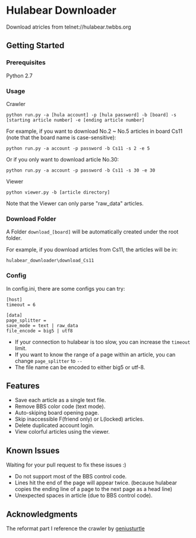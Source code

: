 # Hulabear Downloader
Download atricles from telnet://hulabear.twbbs.org

## Getting Started
### Prerequisites

Python 2.7

### Usage

Crawler

```
python run.py -a [hula account] -p [hula password] -b [board] -s [starting article number] -e [ending article number]
```

For example, if you want to download No.2 ~ No.5 articles in board Cs11 (note that the board name is case-sensitive):
```
python run.py -a account -p password -b Cs11 -s 2 -e 5
```
Or if you only want to download article No.30:
```
python run.py -a account -p password -b Cs11 -s 30 -e 30
```

Viewer

```
python viewer.py -b [article directory]
```

Note that the Viewer can only parse "raw_data" articles.

### Download Folder

A Folder `download_[board]` will be automatically created under the root folder.

For example, if you download articles from Cs11, the articles will be in:
```
hulabear_downloader\download_Cs11
```

### Config

In config.ini, there are some configs you can try:
```
[host]
timeout = 6

[data]
page_splitter =
save_mode = text | raw_data
file_encode = big5 | utf8

```
- If your connection to hulabear is too slow, you can increase the `timeout` limit.
- If you want to know the range of a page within an article, you can change `page_splitter` to `--`
- The file name can be encoded to either big5 or utf-8.

## Features
* Save each article as a single text file.
* Remove BBS color code (text mode).
* Auto-skiping board opening page.
* Skip inaccessible F(friend only) or L(locked) articles.
* Delete duplicated account login.
* View colorful articles using the viewer.

## Known Issues
Waiting for your pull request to fix these issues :)
* Do not support most of the BBS control code.
* Lines hit the end of the page will appear twice.
  (because hulabear copies the ending line of a page to the next page as a head line)
* Unexpected spaces in article (due to BBS control code).

## Acknowledgments

The reformat part I reference the crawler by [geniusturtle](https://github.com/geniusturtle6174/hulabear-crawler)

